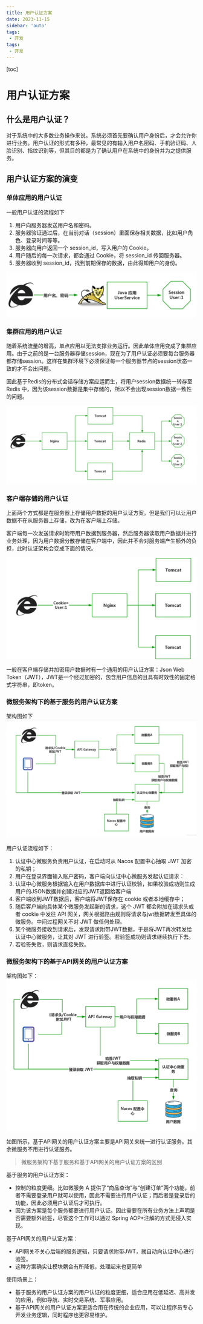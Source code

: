 ```yaml
---
title: 用户认证方案
date: 2023-11-15
sidebar: 'auto'
tags:
 - 开发
tags:
 - 开发
---
```


[toc]

# 用户认证方案


## 什么是用户认证？

对于系统中的大多数业务操作来说。系统必须首先要确认用户身份后，才会允许你进行业务。用户认证的形式有多种，最常见的有输入用户名密码、手机验证码、人脸识别、指纹识别等，但其目的都是为了确认用户在系统中的身份并为之提供服务。


## 用户认证方案的演变

### 单体应用的用户认证

一般用户认证的流程如下
1. 用户向服务器发送用户名和密码。
2. 服务器验证通过后，在当前对话（session）里面保存相关数据，比如用户角色、登录时间等等。
3. 服务器向用户返回一个 session_id，写入用户的 Cookie。
4. 用户随后的每一次请求，都会通过 Cookie，将 session_id 传回服务器。
5. 服务器收到 session_id，找到前期保存的数据，由此得知用户的身份。

![jwt_20231115220507.png](../blog_img/jwt_20231115220507.png)

### 集群应用的用户认证

随着系统流量的增高，单点应用以无法支撑业务运行。因此单体应用变成了集群应用。由于之前的是一台服务器存储session，现在为了用户认证必须要每台服务器都存储session。这样在集群环境下必须保证每一个服务器节点的session状态一致的才不会出问题。

因此基于Redis的分布式会话存储方案应运而生，将用户session数据统一转存至 Redis 中，因为该session数据是集中存储的，所以不会出现session数据一致性的问题。

![jwt_20231115221308.png](../blog_img/jwt_20231115221308.png)

### 客户端存储的用户认证

上面两个方式都是在服务器上存储用户数据的用户认证方案。但是我们可以让用户数据不在从服务器上存储，改为在客户端上存储。

客户端每一次发送请求时附带用户数据到服务器，然后服务器读取用户数据并进行业务处理，因为用户数据分散存储在客户端中，因此并不会对服务端产生额外的负担，此时认证架构会变成下面的情况。

![jwt_20231115221819.png](../blog_img/jwt_20231115221819.png)

一般在客户端存储并加密用户数据时有一个通用的用户认证方案：Json Web Token（JWT），JWT是一个经过加密的，包含用户信息的且具有时效性的固定格式字符串，即token。

### 微服务架构下的基于服务的用户认证方案

架构图如下
![blog_20231115232839.png](../blog_img/blog_20231115232839.png)

用户认证流程如下：
1. 认证中心微服务负责用户认证，在启动时从 Nacos 配置中心抽取 JWT 加密的私钥；
2. 用户在登录界面输入账户密码，客户端向认证中心微服务发起认证请求：
3. 认证中心微服务根据输入在用户数据库中进行认证校验，如果校验成功则生成用户的JSON数据并创建对应的JWT返回给客户端
4. 客户端收到JWT数据后，客户端将JWT保存在 cookie 或者本地缓存中；
5. 随后客户端向具体某个微服务发起新的请求，这个 JWT 都会附加在请求头或者 cookie 中发往 API 网关，网关根据路由规则将请求与jwt数据转发至具体的微服务。中间过程网关不对 JWT 做任何处理。
6. 某个微服务接收到请求后，发现请求附带JWT数据，于是将JWT再次转发给认证中心微服务，让其对 JWT 进行验签。若验签成功则请求继续执行下去。
7. 若验签失败，则请求直接失败。

### 微服务架构下的基于API网关的用户认证方案

架构图如下：
![blog_20231115234324.png](../blog_img/blog_20231115234324.png)

如图所示，基于API网关的用户认证方案主要是API网关来统一进行认证服务。其余微服务不用进行认证服务。

> 微服务架构下基于服务和基于API网关的用户认证方案的区别

基于服务的用户认证方案：
- 控制的粒度更细。比如微服务 A 提供了“商品查询”与“创建订单”两个功能，前者不需要登录用户就可以使用，因此不需要进行用户认证；而后者是登录后的功能，因此必须用户认证后才可执行。
- 因为该方案是每个服务都要进行用户认证。因此需要在所有业务方法上声明是否需要额外验签，尽管这个工作可以通过 Spring AOP+注解的方式无侵入实现。

基于API网关的用户认证方案：
- API网关不关心后端的服务逻辑，只要请求附带JWT，就自动向认证中心进行验签。
- 这种方案确实让模块耦合有所降低，处理起来也更简单

使用场景上：
- 基于服务的用户认证方案的用户认证的粒度更细，适合应用在低延迟、高并发的应用，例如导航、实时交易系统、军事应用。
- 基于API网关的用户认证方案更适合用在传统的企业应用，可以让程序员专心开发业务逻辑，同时程序也更容易维护。






